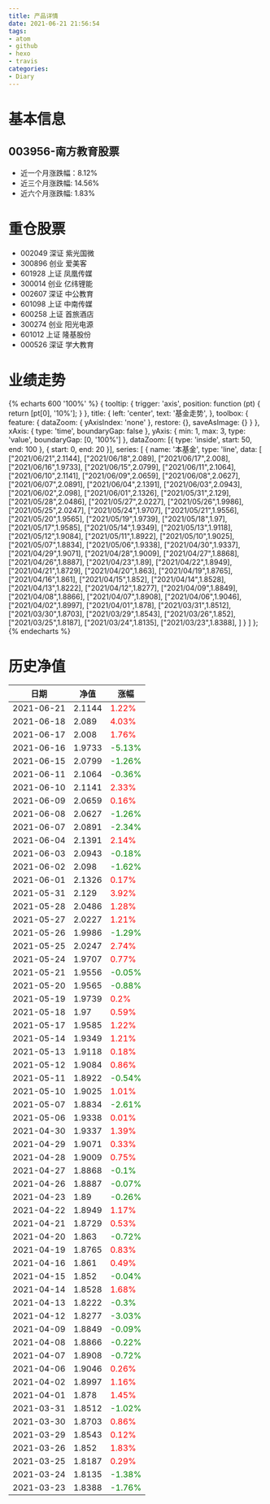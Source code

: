 ```yaml
---
title: 产品详情
date: 2021-06-21 21:56:54
tags:
- atom
- github
- hexo
- travis
categories:
- Diary
---
```


# 基本信息
## 003956-南方教育股票
- 近一个月涨跌幅：8.12%
- 近三个月涨跌幅: 14.56%
- 近六个月涨跌幅: 1.83%

# 重仓股票
- 002049 深证 紫光国微
- 300896 创业 爱美客
- 601928 上证 凤凰传媒
- 300014 创业 亿纬锂能
- 002607 深证 中公教育
- 601098 上证 中南传媒
- 600258 上证 首旅酒店
- 300274 创业 阳光电源
- 601012 上证 隆基股份
- 000526 深证 学大教育
# 业绩走势

{% echarts 600 '100%' %}
{
  tooltip: {
        trigger: 'axis',
        position: function (pt) {
            return [pt[0], '10%'];
        }
    },
    title: {
        left: 'center',
        text: '基金走势',
    },
    toolbox: {
        feature: {
            dataZoom: {
                yAxisIndex: 'none'
            },
            restore: {},
            saveAsImage: {}
        }
    },
    xAxis: {
        type: 'time',
        boundaryGap: false
    },
    yAxis: {
        min: 1,
        max: 3,
        type: 'value',
        boundaryGap: [0, '100%']
    },
    dataZoom: [{
        type: 'inside',
        start: 50,
        end: 100
    }, {
        start: 0,
        end: 20
    }],
    series: [
        {
            name: '本基金',
            type: 'line',
            data: [
["2021/06/21",2.1144],
["2021/06/18",2.089],
["2021/06/17",2.008],
["2021/06/16",1.9733],
["2021/06/15",2.0799],
["2021/06/11",2.1064],
["2021/06/10",2.1141],
["2021/06/09",2.0659],
["2021/06/08",2.0627],
["2021/06/07",2.0891],
["2021/06/04",2.1391],
["2021/06/03",2.0943],
["2021/06/02",2.098],
["2021/06/01",2.1326],
["2021/05/31",2.129],
["2021/05/28",2.0486],
["2021/05/27",2.0227],
["2021/05/26",1.9986],
["2021/05/25",2.0247],
["2021/05/24",1.9707],
["2021/05/21",1.9556],
["2021/05/20",1.9565],
["2021/05/19",1.9739],
["2021/05/18",1.97],
["2021/05/17",1.9585],
["2021/05/14",1.9349],
["2021/05/13",1.9118],
["2021/05/12",1.9084],
["2021/05/11",1.8922],
["2021/05/10",1.9025],
["2021/05/07",1.8834],
["2021/05/06",1.9338],
["2021/04/30",1.9337],
["2021/04/29",1.9071],
["2021/04/28",1.9009],
["2021/04/27",1.8868],
["2021/04/26",1.8887],
["2021/04/23",1.89],
["2021/04/22",1.8949],
["2021/04/21",1.8729],
["2021/04/20",1.863],
["2021/04/19",1.8765],
["2021/04/16",1.861],
["2021/04/15",1.852],
["2021/04/14",1.8528],
["2021/04/13",1.8222],
["2021/04/12",1.8277],
["2021/04/09",1.8849],
["2021/04/08",1.8866],
["2021/04/07",1.8908],
["2021/04/06",1.9046],
["2021/04/02",1.8997],
["2021/04/01",1.878],
["2021/03/31",1.8512],
["2021/03/30",1.8703],
["2021/03/29",1.8543],
["2021/03/26",1.852],
["2021/03/25",1.8187],
["2021/03/24",1.8135],
["2021/03/23",1.8388],
]
        }
    ]
};
{% endecharts %}

# 历史净值

| 日期 | 净值 | 涨幅 |
| --- | --- | --- |
|2021-06-21|2.1144|<font color=red>1.22%</font>|
|2021-06-18|2.089|<font color=red>4.03%</font>|
|2021-06-17|2.008|<font color=red>1.76%</font>|
|2021-06-16|1.9733|<font color=green>-5.13%</font>|
|2021-06-15|2.0799|<font color=green>-1.26%</font>|
|2021-06-11|2.1064|<font color=green>-0.36%</font>|
|2021-06-10|2.1141|<font color=red>2.33%</font>|
|2021-06-09|2.0659|<font color=red>0.16%</font>|
|2021-06-08|2.0627|<font color=green>-1.26%</font>|
|2021-06-07|2.0891|<font color=green>-2.34%</font>|
|2021-06-04|2.1391|<font color=red>2.14%</font>|
|2021-06-03|2.0943|<font color=green>-0.18%</font>|
|2021-06-02|2.098|<font color=green>-1.62%</font>|
|2021-06-01|2.1326|<font color=red>0.17%</font>|
|2021-05-31|2.129|<font color=red>3.92%</font>|
|2021-05-28|2.0486|<font color=red>1.28%</font>|
|2021-05-27|2.0227|<font color=red>1.21%</font>|
|2021-05-26|1.9986|<font color=green>-1.29%</font>|
|2021-05-25|2.0247|<font color=red>2.74%</font>|
|2021-05-24|1.9707|<font color=red>0.77%</font>|
|2021-05-21|1.9556|<font color=green>-0.05%</font>|
|2021-05-20|1.9565|<font color=green>-0.88%</font>|
|2021-05-19|1.9739|<font color=red>0.2%</font>|
|2021-05-18|1.97|<font color=red>0.59%</font>|
|2021-05-17|1.9585|<font color=red>1.22%</font>|
|2021-05-14|1.9349|<font color=red>1.21%</font>|
|2021-05-13|1.9118|<font color=red>0.18%</font>|
|2021-05-12|1.9084|<font color=red>0.86%</font>|
|2021-05-11|1.8922|<font color=green>-0.54%</font>|
|2021-05-10|1.9025|<font color=red>1.01%</font>|
|2021-05-07|1.8834|<font color=green>-2.61%</font>|
|2021-05-06|1.9338|<font color=red>0.01%</font>|
|2021-04-30|1.9337|<font color=red>1.39%</font>|
|2021-04-29|1.9071|<font color=red>0.33%</font>|
|2021-04-28|1.9009|<font color=red>0.75%</font>|
|2021-04-27|1.8868|<font color=green>-0.1%</font>|
|2021-04-26|1.8887|<font color=green>-0.07%</font>|
|2021-04-23|1.89|<font color=green>-0.26%</font>|
|2021-04-22|1.8949|<font color=red>1.17%</font>|
|2021-04-21|1.8729|<font color=red>0.53%</font>|
|2021-04-20|1.863|<font color=green>-0.72%</font>|
|2021-04-19|1.8765|<font color=red>0.83%</font>|
|2021-04-16|1.861|<font color=red>0.49%</font>|
|2021-04-15|1.852|<font color=green>-0.04%</font>|
|2021-04-14|1.8528|<font color=red>1.68%</font>|
|2021-04-13|1.8222|<font color=green>-0.3%</font>|
|2021-04-12|1.8277|<font color=green>-3.03%</font>|
|2021-04-09|1.8849|<font color=green>-0.09%</font>|
|2021-04-08|1.8866|<font color=green>-0.22%</font>|
|2021-04-07|1.8908|<font color=green>-0.72%</font>|
|2021-04-06|1.9046|<font color=red>0.26%</font>|
|2021-04-02|1.8997|<font color=red>1.16%</font>|
|2021-04-01|1.878|<font color=red>1.45%</font>|
|2021-03-31|1.8512|<font color=green>-1.02%</font>|
|2021-03-30|1.8703|<font color=red>0.86%</font>|
|2021-03-29|1.8543|<font color=red>0.12%</font>|
|2021-03-26|1.852|<font color=red>1.83%</font>|
|2021-03-25|1.8187|<font color=red>0.29%</font>|
|2021-03-24|1.8135|<font color=green>-1.38%</font>|
|2021-03-23|1.8388|<font color=green>-1.76%</font>|
